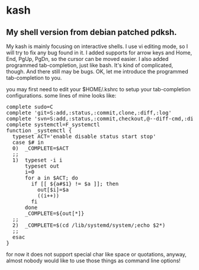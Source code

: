 # kash
My shell version from debian patched pdksh.
---
My kash is mainly focusing on interactive shells.
I use vi editing mode, so I will try to fix any bug found in it. I added supports for arrow keys and Home, End, PgUp, PgDn, so the cursor can be moved easier.
I also added programmed tab-completion, just like bash. It's kind of complicated, though. And there still may be bugs. OK, let me introduce the programmed tab-completion to you.

you may first need to edit your $HOME/.kshrc to setup your tab-completion configurations. some lines of mine looks like:

<pre>
complete sudo=C
complete 'git=S:add,:status,:commit,clone,:diff,:log'
complete 'svn=S:add,:status,:commit,checkout,@--diff-cmd,:diff,:log'
complete systemctl=F_systemctl
function _systemctl {
  typeset ACT='enable disable status start stop'
  case $# in
  0)  _COMPLETE=$ACT
  ;;
  1)  typeset -i i
      typeset out
      i=0
      for a in $ACT; do
        if [[ ${a#$1} != $a ]]; then
          out[$i]=$a
          ((i++))
        fi
      done
      _COMPLETE=${out[*]}
  ;;
  2)  _COMPLETE=$(cd /lib/systemd/system/;echo $2*)
  ;;
  esac
}
</pre>

for now it does not support special char like space or quotations, anyway, almost nobody would like to use those things as command line options!

